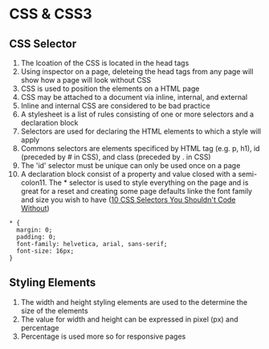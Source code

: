 # CSS & CSS3

## CSS Selector
1. The lcoation of the CSS is located in the head tags
2. Using inspector on a page, deleteing the head tags from any page will show how a page will look without CSS
3. CSS is used to position the elements on a HTML page 
4. CSS may be attached to a document via inline, internal, and external
5. Inline and internal CSS are considered to be bad practice
6. A stylesheet is a list of rules consisting of one or more selectors and a declaration block
7. Selectors are used for declaring the HTML elements to which a style will apply
8. Commons selectors are elements specificed by HTML tag (e.g. p, h1), id (preceded by # in CSS), and class (preceded by . in CSS)
9. The 'id' selector must be unique can only be used once on a page 
10. A declaration block consist of a property and value closed with a semi-colon11. The * selector is used to style everything on the page and is great for a reset and creating some page defaults linke the font family and size you wish to have ([10 CSS Selectors You Shouldn't Code Without](https://www.webdesignerdepot.com/2013/08/10-css-selectors-you-shouldnt-code-without/)) 
```
* {
  margin: 0;
  padding: 0;
  font-family: helvetica, arial, sans-serif;
  font-size: 16px;
}
```
## Styling Elements
1. The width and height styling elements are used to the determine the size of the elements
2. The value for width and height can be expressed in pixel (px) and percentage
3. Percentage is used more so for responsive pages 

